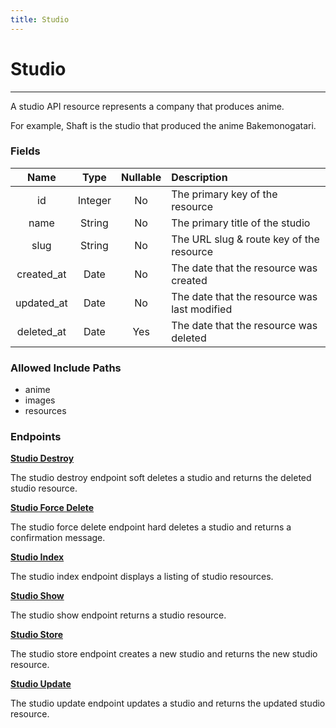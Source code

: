 ```yaml
---
title: Studio
---
```


# Studio

---

A studio API resource represents a company that produces anime.

For example, Shaft is the studio that produced the anime Bakemonogatari.

### Fields

|    Name    |  Type   | Nullable | Description                                  |
| :--------: | :-----: | :------: | :------------------------------------------- |
| id         | Integer | No       | The primary key of the resource              |
| name       | String  | No       | The primary title of the studio              |
| slug       | String  | No       | The URL slug & route key of the resource     |
| created_at | Date    | No       | The date that the resource was created       |
| updated_at | Date    | No       | The date that the resource was last modified |
| deleted_at | Date    | Yes      | The date that the resource was deleted       |

### Allowed Include Paths

* anime
* images
* resources

### Endpoints

**[Studio Destroy](/wiki/studio/destroy/)**

The studio destroy endpoint soft deletes a studio and returns the deleted studio resource.

**[Studio Force Delete](/wiki/studio/forceDelete/)**

The studio force delete endpoint hard deletes a studio and returns a confirmation message.

**[Studio Index](/wiki/studio/index/)**

The studio index endpoint displays a listing of studio resources.

**[Studio Show](/wiki/studio/show/)**

The studio show endpoint returns a studio resource.

**[Studio Store](/wiki/studio/store/)**

The studio store endpoint creates a new studio and returns the new studio resource.

**[Studio Update](/wiki/studio/update/)**

The studio update endpoint updates a studio and returns the updated studio resource.